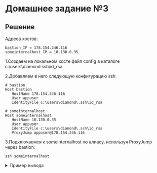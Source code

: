 # Домашнее задание №3

## Решение

Адреса хостов:

```shell
bastion_IP = 178.154.246.116
someinternalhost_IP = 10.130.0.35
```

1.Создаем на локальном хосте файл config в каталоге c:\users\diamond\.ssh\id_rsa

2.Добавляем в него следующую конфигурацию ssh:

```shell
# bastion
Host bastion
   HostName 178.154.246.116
   User appuser
   IdentityFile c:\users\diamond\.ssh\id_rsa

# someinternalhost
Host someinternalhost
   HostName 10.130.0.35
   User appuser
   IdentityFile c:\users\diamond\.ssh\id_rsa
   ProxyJump appuser@178.154.246.116
```

3.Подключаемся к someinternalhost по алиасу, используя ProxyJump через bastion:

```shell
ssh someinternalhost
```

<details><summary>Пример вывода</summary>
<p>

```log
$ ssh someinternalhost
Welcome to Ubuntu 16.04.6 LTS (GNU/Linux 4.4.0-142-generic x86_64)

 * Documentation:  https://help.ubuntu.com
 * Management:     https://landscape.canonical.com
 * Support:        https://ubuntu.com/advantage

appuser@someinternalhost:~$

```
</p>
</details>
